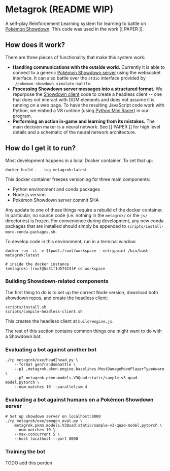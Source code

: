 # Metagrok (README WIP)
A self-play Reinforcement Learning system for learning to battle on [Pokémon Showdown](showdown).
This code was used in the work [[ PAPER ]].

## How does it work?
There are three pieces of functionality that make this system work:

* **Handling communications with the outside world.**
  Currently it is able to connect to a generic [Pokémon Showdown server](ps) using the websocket
  interface. It can also battle over the `stdio` interface provided by
  `./pokemon-showdown simulate-battle`.
* **Processing Showdown server messages into a structured format.**
  We repurpose the [Showdown client](psc) code to create a headless client -- one that does not
  interact with DOM elements and does not assume it is running on a web page.
  To have the resulting JavaScript code work with Python, we embed a V8 runtime
  (using [Python Mini Racer](pmr)) in our program. 
* **Performing an action in-game and learning from its mistakes.**
  The main decision maker is a neural network. See [[ PAPER ]] for high level details and a
  schematic of the neural network architecture.

## How do I get it to run?

Most development happens in a local Docker container. To set that up:

    docker build . --tag metagrok:latest

This docker container freezes versioning for three main components:

* Python environment and conda packages
* Node.js version
* Pokémon Showdown server commit SHA

Any update to one of these things require a rebuild of the docker container.
In particular, no source code (i.e. nothing in the `metagrok/` or the `js/` directories) is frozen.
For convenience during development, any new conda packages that are installed should simply be
appended to `scripts/install-more-conda-packages.sh`.

To develop code in this environment, run in a terminal window:

    docker run -it -v $(pwd):/root/workspace --entrypoint /bin/bash metagrok:latest

    # inside the docker instance
    (metagrok) [root@6a31f1d57424]# cd workspace

### Building Showdown-related components

The first thing to do is to set up the correct Node version, download both showdown repos, and
create the headless client:

    scripts/install.sh
    scripts/compile-headless-client.sh

This creates the headless client at `build/engine.js`.

The rest of this section contains common things one might want to do with a Showdown bot.

### Evaluating a bot against another bot

    ./rp metagrok/exe/head2head.py \
        --format gen7randombattle \
        --p1 ,metagrok.pkmn.engine.baselines.MostDamageMovePlayerTypeAware \
        --p2 metagrok.pkmn.models.V3Quad:static/sample-v3-quad-model.pytorch \
        --num-matches 10 --parallelism 4

### Evaluating a bot against humans on a Pokémon Showdown server

    # Set up showdown server on localhost:8000
    ./rp metagrok/exe/smogon_eval.py \
        metagrok.pkmn.models.V3Quad:static/sample-v3-quad-model.pytorch \
        --num-matches 10 \
        --max-concurrent 5 \
        --host localhost --port 8000

### Training the bot

TODO add this portion

[showdown]: https://pokemonshowdown.com
[ps]: https://github.com/Zarel/Pokemon-Showdown
[psc]: https://github.com/Zarel/Pokemon-Showdown-Client
[pmr]: https://github.com/sqreen/PyMiniRacer